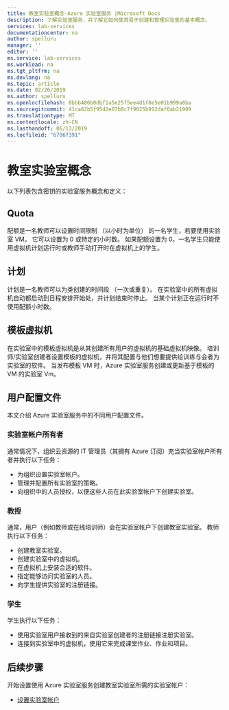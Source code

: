 ```yaml
---
title: 教室实验室概念-Azure 实验室服务 |Microsoft Docs
description: 了解实验室服务，并了解它如何使其易于创建和管理实验室的基本概念。
services: lab-services
documentationcenter: na
author: spelluru
manager: ''
editor: ''
ms.service: lab-services
ms.workload: na
ms.tgt_pltfrm: na
ms.devlang: na
ms.topic: article
ms.date: 02/26/2019
ms.author: spelluru
ms.openlocfilehash: 8bbb486b0dbf1a5e25f5ee4d1f8e5e01b999a8ba
ms.sourcegitcommit: 41ca82b5f95d2e07b0c7f9025b912daf0ab21909
ms.translationtype: MT
ms.contentlocale: zh-CN
ms.lasthandoff: 06/13/2019
ms.locfileid: "67067391"
---
```

# <a name="classroom-labs-concepts"></a>教室实验室概念
以下列表包含密钥的实验室服务概念和定义：

## <a name="quota"></a>Quota
配额是一名教师可以设置时间限制 （以小时为单位） 的一名学生，若要使用实验室 VM。 它可以设置为 0 或特定的小时数。 如果配额设置为 0，一名学生只能使用虚拟机计划运行时或教师手动打开时在虚拟机上的学生。
 
## <a name="schedules"></a>计划
计划是一名教师可以为类创建的时间段 （一次或重复）。 在实验室中的所有虚拟机自动都启动到日程安排开始处，并计划结束时停止。 当某个计划正在运行时不使用配额小时数。

## <a name="template-virtual-machine"></a>模板虚拟机
在实验室中的模板虚拟机是从其创建所有用户的虚拟机的基础虚拟机映像。 培训师/实验室创建者设置模板的虚拟机，并将其配置与他们想要提供给训练与会者为实验室的软件。 当发布模板 VM 时，Azure 实验室服务创建或更新基于模板的 VM 的实验室 Vm。 


## <a name="user-profiles"></a>用户配置文件
本文介绍 Azure 实验室服务中的不同用户配置文件。 

### <a name="lab-account-owner"></a>实验室帐户所有者
通常情况下，组织云资源的 IT 管理员（其拥有 Azure 订阅）充当实验室帐户所有者并执行以下任务：   

- 为组织设置实验室帐户。
- 管理并配置所有实验室的策略。
- 向组织中的人员授权，以便这些人员在此实验室帐户下创建实验室。

### <a name="professor"></a>教授
通常，用户（例如教师或在线培训师）会在实验室帐户下创建教室实验室。 教师执行以下任务： 

- 创建教室实验室。
- 创建实验室中的虚拟机。 
- 在虚拟机上安装合适的软件。
- 指定能够访问实验室的人员。
- 向学生提供实验室的注册链接。

### <a name="student"></a>学生
学生执行以下任务：

- 使用实验室用户接收到的来自实验室创建者的注册链接注册实验室。 
- 连接到实验室中的虚拟机，使用它来完成课堂作业、作业和项目。 

## <a name="next-steps"></a>后续步骤
开始设置使用 Azure 实验室服务创建教室实验室所需的实验室帐户：

- [设置实验室帐户](tutorial-setup-lab-account.md)
